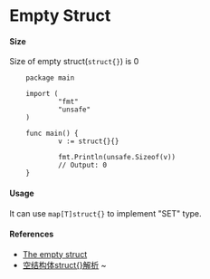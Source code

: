 # Empty Struct

#### Size
Size of empty struct(`struct{}`) is 0

        package main

        import (
                "fmt"
                "unsafe"
        )

        func main() {
                v := struct{}{}

                fmt.Println(unsafe.Sizeof(v))
                // Output: 0
        }

#### Usage
It can use `map[T]struct{}` to implement "SET" type.

#### References
* [The empty struct](http://dave.cheney.net/2014/03/25/the-empty-struct)
* [空结构体struct{}解析](http://www.golangtc.com/t/575442b8b09ecc02f7000057)
~              
